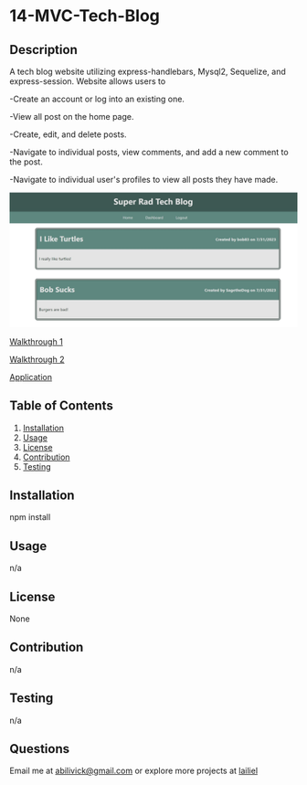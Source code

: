 # 14-MVC-Tech-Blog

## Description

  A tech blog website utilizing express-handlebars, Mysql2, Sequelize,  and express-session.
  Website allows users to

  -Create an account or log into an existing one.

  -View all post on the home page.

  -Create, edit, and delete posts.

  -Navigate to individual posts, view comments, and add a new comment to the post.
  
  -Navigate to individual user's profiles to view all posts they have made.

  ![Screenshot](./Assets/Screenshot-1.jpg)

  [Walkthrough 1](https://drive.google.com/file/d/1DYz6KnJYttE_qA549eHRdBCMYfRNSVIp/view?usp=sharing)

  [Walkthrough 2](https://drive.google.com/file/d/1wE12pIO5m8g_FFlr2LLPr6B9FUxogD3K/view?usp=sharing)

  [Application](https://techblog7395-7f4f7ae01458.herokuapp.com/)


  
## Table of Contents

  1. [Installation](#installation)
  2. [Usage](#usage)
  3. [License](#license)
  4. [Contribution](#contribution)
  5. [Testing](#testing)

## Installation

  npm install

## Usage

  n/a

## License

  None

## Contribution

  n/a

## Testing

  n/a

## Questions
  Email me at [abilivick@gmail.com](mailto:abilivick@gmail.com) or explore more projects at [lailiel](https://www.github.com/lailiel)
